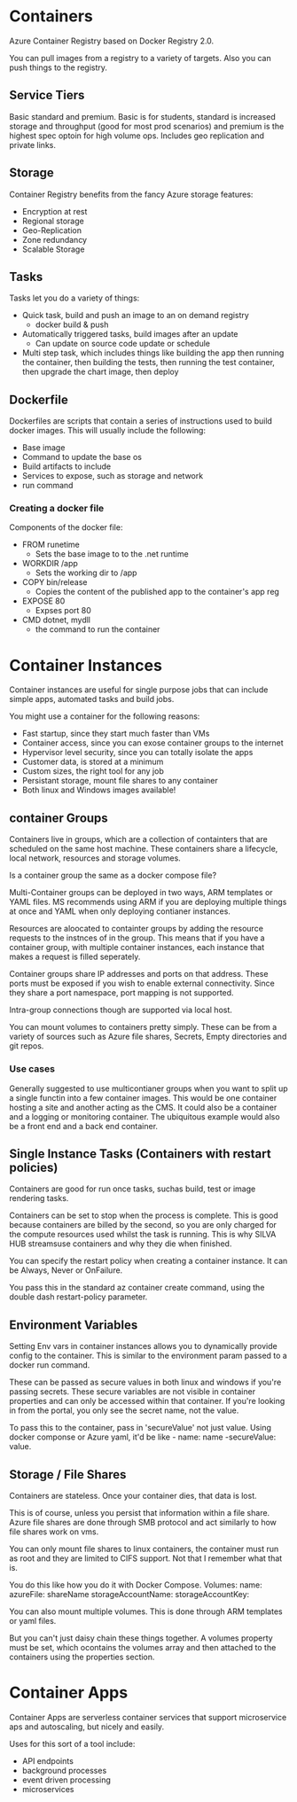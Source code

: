# Containers

Azure Container Registry based on Docker Registry 2.0.

You can pull images from a registry to a variety of targets. Also you can push things to the registry.

## Service Tiers

Basic standard and premium. Basic is for students, standard is increased storage and throughput (good for most prod scenarios) and premium is the highest spec optoin for high volume ops. Includes geo replication and private links.

## Storage

Container Registry benefits from the fancy Azure storage features:

- Encryption at rest
- Regional storage
- Geo-Replication
- Zone redundancy
- Scalable Storage

## Tasks

Tasks let you do a variety of things:

- Quick task, build and push an image to an on demand registry
    - docker build & push
- Automatically triggered tasks, build images after an update
    - Can update on source code update or schedule
- Multi step task, which includes things like building the app then running the container, then building the tests, then running the test container, then upgrade the chart image, then deploy

## Dockerfile

Dockerfiles are scripts that contain a series of instructions used to build docker images. This will usually include the following:

- Base image
- Command to update the base os
- Build artifacts to include
- Services to expose, such as storage and network
- run command

### Creating a docker file

Components of the docker file:

- FROM runetime
    - Sets the base image to to the .net runtime
- WORKDIR /app
    - Sets the working dir to /app
- COPY bin/release
    - Copies the content of the published app to the container's app reg
- EXPOSE 80
    - Expses port 80
- CMD dotnet, mydll
    - the command to run the container

# Container Instances

Container instances are useful for single purpose jobs that can include simple apps, automated tasks and build jobs.

You might use a container for the following reasons:

- Fast startup, since they start much faster than VMs
- Container access, since you can exose container groups to the internet
- Hypervisor level security, since you can totally isolate the apps
- Customer data, is stored at a minimum
- Custom sizes, the right tool for any job
- Persistant storage, mount file shares to any container
- Both linux and Windows images available! 

## container Groups

Containers live in groups, which are a collection of containters that are scheduled on the same host machine. These containers share a lifecycle, local network, resources and storage volumes.

Is a container group the same as a docker compose file?

Multi-Container groups can be deployed in two ways, ARM templates or YAML files. MS recommends using ARM if you are deploying multiple things at once and YAML when only deploying contianer instances.

Resources are aloocated to containter groups by adding the resource requests to the instnces of in the group. This means that if you have a container group, with multiple container instances, each instance that makes a request is filled seperately.

Container groups share IP addresses and ports on that address. These ports must be exposed if you wish to enable external connectivity. Since they share a port namespace, port mapping is not supported. 

Intra-group connections though are supported via local host.

You can mount volumes to containers pretty simply. These can be from a variety of sources such as Azure file shares, Secrets, Empty directories and git repos.

### Use cases

Generally suggested to use multicontianer groups when you want to split up a single functin into a few container images. This would be one container hosting a site and another acting as the CMS. It could also be a container and a logging or monitoring container. The ubiquitous example would also be a front end and a back end container.

## Single Instance Tasks (Containers with restart policies)

Containers are good for run once tasks, suchas build, test or image rendering tasks.

Containers can be set to stop when the process is complete. This is good because containers are billed by the second, so you are only charged for the compute resources used whilst the task is running. This is why SILVA HUB streamsuse containers and why they die when finished. 

You can specify the restart policy when creating a container instance. It can be Always, Never or OnFailure.

You pass this in the standard az container create command, using the double dash restart-policy parameter.

## Environment Variables

Setting Env vars in container instances allows you to dynamically provide config to the container. This is similar to the environment param passed to a docker run command.

These can be passed as secure values in both linux and windows if you're passing secrets. These secure variables are not visible in container properties and can only be accessed within that container. If you're looking in from the portal, you only see the secret name, not the value.

To pass this to the container, pass in 'secureValue' not just value. Using docker componse or Azure yaml, it'd be like - name: name -secureValue: value.

## Storage / File Shares

Containers are stateless. Once your container dies, that data is lost.

This is of course, unless you persist that information within a file share. Azure file shares are done through SMB protocol and act similarly to how file shares work on vms.

You can only mount file shares to linux containers, the container must run as root and they are limited to CIFS support. Not that I remember what that is.

You do this like how you do it with Docker Compose. Volumes: name: azureFile: shareName storageAccountName: storageAccountKey:

You can also mount multiple volumes. This is done through ARM templates or yaml files. 

But you can't just daisy chain these things together. A volumes property must be set, which ocontains the volumes array and then attached to the containers using the properties section. 

# Container Apps

Container Apps  are serverless container services that support microservice aps and autoscaling, but nicely and easily.

Uses for this sort of a tool include:

- API endpoints
- background processes
- event driven processing
- microservices


